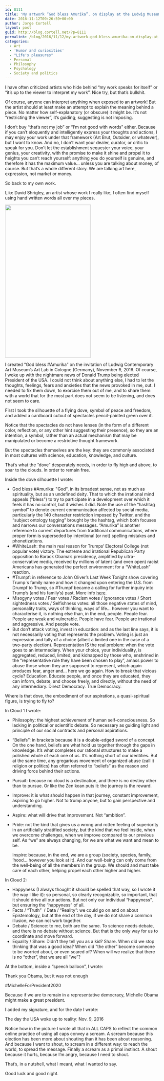 ```yaml
---
id: 8111
title: 'My artwork “God bless Amurika”, on display at the Ludwig Museum (Cologne), explained'
date: 2016-11-12T09:26:59+00:00
author: Jorge Cortell
layout: post
guid: http://blog.cortell.net/?p=8111
permalink: /blog/2016/11/12/my-artwork-god-bless-amurika-on-display-at-the-ludwig-museum-cologne-explained/
categories:
  - Art
  - 'Humor and curiosities'
  - "Life's pleasures"
  - Personal
  - Philosophy
  - Psychology
  - Society and politics
---
```

I have often criticized artists who hide behind “my work speaks for itself” or “it’s up to the viewer to interpret my work”. Nice try, but that’s bullshit.

Of course, anyone can interpret anything when exposed to an artwork! But the artist should at least make an attempt to explain the meaning behind a piece. No matter how self-explanatory (or obscure) it might be. It’s not “restricting the viewer”, it’s guiding; suggesting is not imposing.

I don’t buy “that’s not my job” or “I’m not good with words” either. Because if you can’t eloquently and intelligently express your thoughts and actions, I may enjoy your work under that framework (Art Brut, Outsider, or whatever), but I want to know. And no, I don’t want your dealer, curator, or critic to speak for you. Don’t let the establishment sequester your voice, your genius, your creativity, with the promise to make it shine and propel it to heights you can’t reach yourself: anything you do yourself is genuine, and therefore it has the maximum value… unless you are talking about money, of course. But that’s a whole different story. We are talking art here, expression, not market or money.

So back to my own work.

Like David Shrigley, an artist whose work I really like, I often find myself using hand written words all over my pieces.

<img class="aligncenter size-medium" src="https://c6.staticflickr.com/6/5645/30879022645_917be03398.jpg" alt="" width="281" height="500" />

I created “God bless #Amurika” on the invitation of Ludwig Contemporary Art Museum’s Art Lab in Cologne (Germany), November 9, 2016. Of course, I woke up with the nightmare news of Donald Trump being elected President of the USA. I could not think about anything else, I had to let the thoughts, feelings, fears and anxieties that the news provoked in me, out. I needed to fix them down, to exorcise them out of me, and to share them with a world that for the most part does not seem to be listening, and does not seem to care.

First I took the silhouette of a flying dove, symbol of peace and freedom, and added a cardboard cutout of spectacles pencil-painted green over it.

Notice that the spectacles do not have lenses (in the form of a different color, reflection, or any other hint suggesting their presence), so they are an intention, a symbol, rather than an actual mechanism that may be manipulated or become a restrictive thought framework.

But the spectacles themselves are the key: they are commonly associated in most cultures with science, education, knowledge, and culture.

That’s what the “dove” desperately needs, in order to fly high and above, to soar to the clouds. In order to remain free.

Inside the dove silhouette I wrote:

  * God bless #Amurika: "God", in its broadest sense, not as much as spirituality, but as an undefined deity. That to which the irrational mind appeals ("bless") to try to participate in a development over which it feels it has no control, but it wishes it did. Note the use of the “hashtag symbol” to denote current communication affected by social media, particularly the 140 character restriction imposed by Twitter, and the “subject ontology tagging” brought by the hashtag, which both focuses and narrows our conversations messages. “Amurika” is another reference to current departures from traditional communications, where proper form is superseded by intentional (or not) spelling mistakes and phonetizations.
  * #WhiteLash: the main real reason for Trumps’ Electoral College (not popular vote) victory. The extreme and irrational Republican Party opposition to Barack Obama’s presidency, amplified by ultra-conservative media, received by millions of latent (and even open) racist Americans has generated the perfect environment for a “WhiteLash” reaction.
  * #Trumpf: in reference to John Oliver’s Last Week Tonight show covering Trump`s family name and how it changed upon entering the U.S. from Drumpf to Trump, so #Trumpf became a calling for further inquiry into Trump’s (and his family’s) past. More info [here](https://www.bustle.com/articles/144969-what-does-drumpf-mean-donald-trumps-original-family-surname-has-an-apt-translation).
  * Misogyny votes / Fear votes / Racism votes / Ignorance votes / Short sightedness votes / Selfishness votes: all those negative states of mind, personality traits, ways of thinking, ways of life… however you want to characterise it, is nothing else than, in the end, people. People fear. People are weak and vulnerable. People have fear. People are irrational and aggressive. And people vote.
  * But don’t attack voting, invest in education: and as the last line says, it is not necessarily voting that represents the problem. Voting is just an expression and tally of a choice (albeit a limited one in the case of a two-party election). Representation IS the real problem: when the vote goes to an intermediary. When your choice, your individuality, is aggregated, reduced, limited, and kidnapped by those who, enshrined in the “representative role they have been chosen to play”, amass power to abuse those whom they are supposed to represent, which again produces fear, anger and… here we go again. How to break that vicious cycle? Education. Educate people, and once they are educated, they can inform, debate, and choose freely, and directly, without the need of any intermediary. Direct Democracy. True Democracy.

Where is that dove, the embodiment of our aspirations, a quasi-spiritual figure, is trying to fly to?

In Cloud 1 I wrote:

  * Philosophy: the highest achievement of human self-consciousness. So lacking in political or scientific debate. So necessary as guiding light and principle of our social contracts and personal aspirations.
  * “Beliefs”: in brackets because it is a double-edged sword of a concept. On the one hand, beliefs are what hold us together through the gaps in knowledge. It’s what completes our rational structures to make a polished whole of each one of us. It’s nothing short of our identities. But at the same time, any gregarious movement of organized abuse (call it religion or politics) has often referred to “beliefs” as the reason and driving force behind their actions.
  * Pursuit: because no cloud is a destination, and there is no destiny other than to pursue. Or like the Zen koan puts it: the journey is the reward.
  * Improve: it is what should happen in that journey, constant improvement, aspiring to go higher. Not to trump anyone, but to gain perspective and understanding.
  * Aspire: what will drive that improvement. Not “ambition”.
  * Pride: not the kind that gives us a wrong and rotten feeling of superiority in an artificially stratified society, but the kind that we feel inside, when we overcome challenges, when we improve compared to our previous self. As “we” are always changing, for we are what we want and mean to be.

    Inspire: because, in the end, we are a group (society, species, family, ‘hood… however you look at it). And our well-being can only come from the well-being of all the members in the group. We should and must take care of each other, helping propel each other higher and higher.

In Cloud 2:

  * Happyness (I always thought it should be spelled that way, so I wrote it the way I like it): so personal, so clearly recognizable, so important, that it should drive all our actions. But not only our individual “happyness”, but ensuring the “happyness” of all.
  * Facts / “Truth”  / Data / “Reality”: we could go on and on about Epistemology, but at the end of the day, if we do not share a common illusion, we can not work together.
  * Debate / Science: to me, both are the same. To science needs debate, and there is no debate without science. But that is the only way for us to coordinate and move forward.
  * Equality / Share: Didn’t they tell you as a kid? Share. When did we stop thinking that was a good idea? When did “the other” become someone to be worried about, or even scared of? When will we realize that there is no “other”, that we are all “we”?

At the bottom, inside a “speech balloon”, I wrote:

Thank you Obama, but it was not enough

#MichelleForPresident2020

Because if we are to remain in a representative democracy, Michelle Obama might make a great president.

I added my signature, and for the date I wrote:

The day the USA woke up to reality: Nov. 9, 2016

Notice how in the picture I wrote all that in ALL CAPS to reflect the common online practice of using all caps convey a scream. A scream because this election has been more about shouting than it has been about reasoning. And because I want to shout, to scream in a different way: to reach the world, to spread the message. Finally a scream as a primal instinct. A shout because it hurts, because I’m angry, because I need to shout.

That’s, in a nutshell, what I meant, what I wanted to say.

Good luck and good night.
